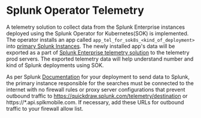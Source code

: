 # Splunk Operator Telemetry

A telemetry solution to collect data from the Splunk Enterprise instances deployed using the Splunk Operator for Kubernetes(SOK) is implemented. The operator installs an app called `app_tel_for_sok8s_<kind_of_deployment>` into [primary Splunk Instances](https://docs.splunk.com/Documentation/Splunk/latest/Admin/Shareperformancedata#Which_instance_runs_the_searches_and_sends_data_to_Splunk). The newly installed app's data will be exported as a part of [Splunk Enterprise telemetry solution](https://docs.splunk.com/Documentation/Splunk/latest/Admin/Shareperformancedata) to the telemetry prod servers. The exported telemetry data will help understand number and kind of Splunk deployments using SOK.

As per Splunk [Documentation](https://docs.splunk.com/Documentation/Splunk/latest/Admin/Shareperformancedata#Which_instance_runs_the_searches_and_sends_data_to_Splunk) for your deployment to send data to Splunk, the primary instance responsible for the searches must be connected to the internet with no firewall rules or proxy server configurations that prevent outbound traffic to https://quickdraw.splunk.com/telemetry/destination or https://*.api.splkmobile.com. If necessary, add these URLs for outbound traffic to your firewall allow list.